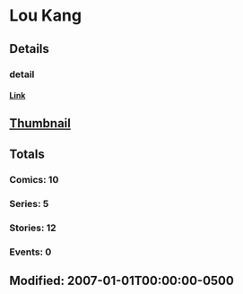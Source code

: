 # Lou  Kang 
## Details
### detail
#### [Link](http://marvel.com/comics/creators/873/lou_kang?utm_campaign=apiRef&utm_source=225578a89fc76f3d20fbffda5d17a88d)
## [Thumbnail](http://i.annihil.us/u/prod/marvel/i/mg/c/a0/4bc61dfe7d195.jpg)
## Totals
### Comics: 10
### Series: 5
### Stories: 12
### Events: 0
## Modified: 2007-01-01T00:00:00-0500